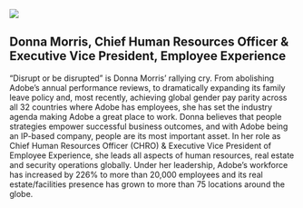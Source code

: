 ![](https://hlx.blob.core.windows.net/external/e62735b1c83a09c3c298f1b0238731aa741dd421)

## Donna Morris, Chief Human Resources Officer & Executive Vice President, Employee Experience

“Disrupt or be disrupted” is Donna Morris’ rallying cry. From abolishing Adobe’s annual performance reviews, to dramatically expanding its family leave policy and, most recently, achieving global gender pay parity across all 32 countries where Adobe has employees, she has set the industry agenda making Adobe a great place to work. Donna believes that people strategies empower successful business outcomes, and with Adobe being an IP-based company, people are its most important asset. In her role as Chief Human Resources Officer (CHRO) & Executive Vice President of Employee Experience, she leads all aspects of human resources, real estate and security operations globally. Under her leadership, Adobe’s workforce has increased by 226% to more than 20,000 employees and its real estate/facilities presence has grown to more than 75 locations around the globe.

